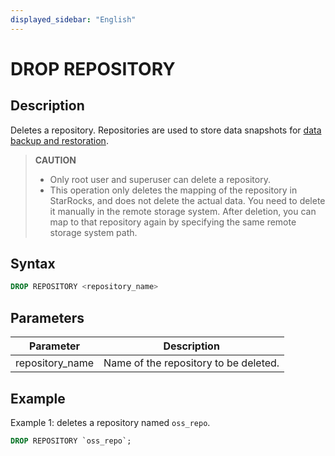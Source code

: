 ```yaml
---
displayed_sidebar: "English"
---
```


# DROP REPOSITORY

## Description

Deletes a repository. Repositories are used to store data snapshots for [data backup and restoration](../../../administration/management/management.mdx).

> **CAUTION**
>
> - Only root user and superuser can delete a repository.
> - This operation only deletes the mapping of the repository in StarRocks, and does not delete the actual data. You need to delete it manually in the remote storage system. After deletion, you can map to that repository again by specifying the same remote storage system path.

## Syntax

```SQL
DROP REPOSITORY <repository_name>
```

## Parameters

| **Parameter**   | **Description**                       |
| --------------- | ------------------------------------- |
| repository_name | Name of the repository to be deleted. |

## Example

Example 1: deletes a repository named `oss_repo`.

```SQL
DROP REPOSITORY `oss_repo`;
```
